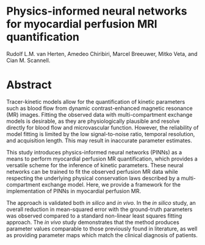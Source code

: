 # Physics-informed neural networks for myocardial perfusion MRI quantification
Rudolf L.M. van Herten, Amedeo Chiribiri, Marcel Breeuwer, Mitko Veta, and Cian M. Scannell.

# Abstract 
Tracer-kinetic models allow for the quantification of kinetic parameters such as blood flow from dynamic contrast-enhanced magnetic resonance (MR) images. Fitting the observed data with multi-compartment exchange models is desirable, as they are physiologically plausible and resolve directly for blood flow and microvascular function. However, the reliability of model fitting is limited by the low signal-to-noise ratio, temporal resolution, and acquisition length. This may result in inaccurate parameter estimates.

This study introduces physics-informed neural networks (PINNs) as a means to perform myocardial perfusion MR quantification, which provides a versatile scheme for the inference of kinetic parameters. These neural networks can be trained to fit the observed perfusion MR data while respecting the underlying physical conservation laws described by a multi-compartment exchange model. Here, we provide a framework for the implementation of PINNs in myocardial perfusion MR.

The approach is validated both *in silico* and *in vivo*. In the *in silico* study, an overall reduction in mean-squared error with the ground-truth parameters was observed compared to a standard non-linear least squares fitting approach. The *in vivo* study demonstrates that the method produces parameter values comparable to those previously found in literature, as well as providing parameter maps which match the clinical diagnosis of patients.

